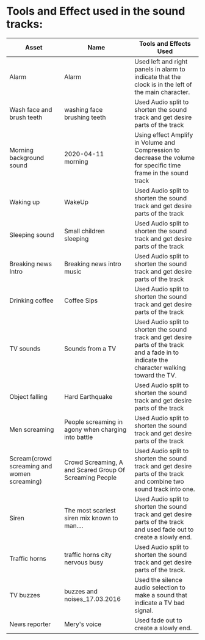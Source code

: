 # Tools and Effect used in the sound tracks:

| Asset  | Name | Tools and Effects Used |
| ------------- | ------------- | ------------- |
| Alarm  |  Alarm | Used left and right panels in alarm to indicate that the clock is in the left of the main character. |
| Wash face and brush teeth  | washing face brushing teeth | Used Audio split to shorten the sound track and get desire parts of the track |
| Morning background sound  | 2020-04-11 morning | Using effect Amplify in Volume and Compression to decrease the volume for specific time frame in the sound track | 
| Waking up | WakeUp | Used Audio split to shorten the sound track and get desire parts of the track | 
| Sleeping sound | Small children sleeping | Used Audio split to shorten the sound track and get desire parts of the track |
| Breaking news Intro | Breaking news intro music | Used Audio split to shorten the sound track and get desire parts of the track |
| Drinking coffee  | Coffee Sips | Used Audio split to shorten the sound track and get desire parts of the track |
| TV sounds  | Sounds from a TV | Used Audio split to shorten the sound track and get desire parts of the track and a fade in to indicate the character walking toward the TV.| 
| Object falling  | Hard Earthquake | Used Audio split to shorten the sound track and get desire parts of the track |
| Men screaming  | People screaming in agony when charging into battle | Used Audio split to shorten the sound track and get desire parts of the track |
| Scream(crowd screaming and women screaming)  | Crowd Screaming, A and Scared Group Of Screaming People | Used Audio split to shorten the sound track and get desire parts of the track and combine two sound track into one. | 
| Siren  | The most scariest siren mix known to man.... | Used Audio split to shorten the sound track and get desire parts of the track and used fade out to create a slowly end. | 
| Traffic horns  | traffic horns city nervous busy | Used Audio split to shorten the sound track and get desire parts of the track. |
| TV buzzes  | buzzes and noises_17.03.2016 | Used the silence audio selection to make a sound that indicate a TV bad signal. | 
| News reporter  | Mery's voice | Used fade out to create a slowly end. |
